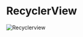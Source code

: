 # RecyclerView


![Recyclerview](https://user-images.githubusercontent.com/52322066/67159523-5f700700-f363-11e9-9bcc-8f995d0b1d9d.png)
